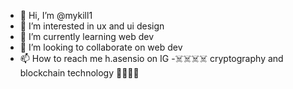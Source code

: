 - 👋 Hi, I’m @mykill1
- 👀 I’m interested in ux and ui design 
- 🌱 I’m currently learning web dev 
- 💞️ I’m looking to collaborate on web dev
- 📫 How to reach me h.asensio on IG 
-☠️☠️☠️☠️ cryptography and blockchain technology 🤖🤖🤖🤖


<!---
mykill1/mykill1 is a ✨ special ✨ repository because its `README.md` (this file) appears on your GitHub profile.
You can click the Preview link to take a look at your changes.
--->
